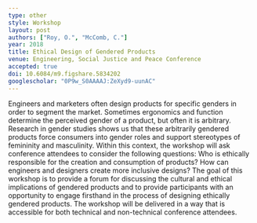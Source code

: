 ```yaml
---
type: other
style: Workshop
layout: post
authors: ["Roy, O.", "McComb, C."]
year: 2018
title: Ethical Design of Gendered Products
venue: Engineering, Social Justice and Peace Conference
accepted: true
doi: 10.6084/m9.figshare.5834202
googlescholar: "0P9w_S0AAAAJ:ZeXyd9-uunAC"
---
```

Engineers and marketers often design products for specific genders in order to segment the market. Sometimes ergonomics and function determine the perceived gender of a product, but often it is arbitrary. Research in gender studies shows us that these arbitrarily gendered products force consumers into gender roles and support stereotypes of femininity and masculinity. Within this context, the workshop will ask conference attendees to consider the following questions: Who is ethically responsible for the creation and consumption of products? How can engineers and designers create more inclusive designs? The goal of this workshop is to provide a forum for discussing the cultural and ethical implications of gendered products and to provide participants with an opportunity to engage firsthand in the process of designing ethically gendered products. The workshop will be delivered in a way that is accessible for both technical and non-technical conference attendees.

